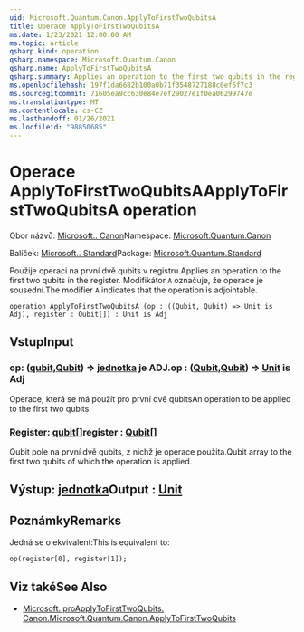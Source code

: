 ```yaml
---
uid: Microsoft.Quantum.Canon.ApplyToFirstTwoQubitsA
title: Operace ApplyToFirstTwoQubitsA
ms.date: 1/23/2021 12:00:00 AM
ms.topic: article
qsharp.kind: operation
qsharp.namespace: Microsoft.Quantum.Canon
qsharp.name: ApplyToFirstTwoQubitsA
qsharp.summary: Applies an operation to the first two qubits in the register. The modifier `A` indicates that the operation is adjointable.
ms.openlocfilehash: 197f1da6682b100a0b71f3548727188c0ef6f7c3
ms.sourcegitcommit: 71605ea9cc630e84e7ef29027e1f0ea06299747e
ms.translationtype: MT
ms.contentlocale: cs-CZ
ms.lasthandoff: 01/26/2021
ms.locfileid: "98850685"
---
```

# <a name="applytofirsttwoqubitsa-operation"></a><span data-ttu-id="b9e98-102">Operace ApplyToFirstTwoQubitsA</span><span class="sxs-lookup"><span data-stu-id="b9e98-102">ApplyToFirstTwoQubitsA operation</span></span>

<span data-ttu-id="b9e98-103">Obor názvů: [Microsoft.. Canon](xref:Microsoft.Quantum.Canon)</span><span class="sxs-lookup"><span data-stu-id="b9e98-103">Namespace: [Microsoft.Quantum.Canon](xref:Microsoft.Quantum.Canon)</span></span>

<span data-ttu-id="b9e98-104">Balíček: [Microsoft.. Standard](https://nuget.org/packages/Microsoft.Quantum.Standard)</span><span class="sxs-lookup"><span data-stu-id="b9e98-104">Package: [Microsoft.Quantum.Standard](https://nuget.org/packages/Microsoft.Quantum.Standard)</span></span>


<span data-ttu-id="b9e98-105">Použije operaci na první dvě qubits v registru.</span><span class="sxs-lookup"><span data-stu-id="b9e98-105">Applies an operation to the first two qubits in the register.</span></span>
<span data-ttu-id="b9e98-106">Modifikátor `A` označuje, že operace je sousední.</span><span class="sxs-lookup"><span data-stu-id="b9e98-106">The modifier `A` indicates that the operation is adjointable.</span></span>

```qsharp
operation ApplyToFirstTwoQubitsA (op : ((Qubit, Qubit) => Unit is Adj), register : Qubit[]) : Unit is Adj
```


## <a name="input"></a><span data-ttu-id="b9e98-107">Vstup</span><span class="sxs-lookup"><span data-stu-id="b9e98-107">Input</span></span>

### <a name="op--qubitqubit--unit--is-adj"></a><span data-ttu-id="b9e98-108">op: ([qubit](xref:microsoft.quantum.lang-ref.qubit),[Qubit](xref:microsoft.quantum.lang-ref.qubit)) => [jednotka](xref:microsoft.quantum.lang-ref.unit)  je ADJ.</span><span class="sxs-lookup"><span data-stu-id="b9e98-108">op : ([Qubit](xref:microsoft.quantum.lang-ref.qubit),[Qubit](xref:microsoft.quantum.lang-ref.qubit)) => [Unit](xref:microsoft.quantum.lang-ref.unit)  is Adj</span></span>

<span data-ttu-id="b9e98-109">Operace, která se má použít pro první dvě qubits</span><span class="sxs-lookup"><span data-stu-id="b9e98-109">An operation to be applied to the first two qubits</span></span>


### <a name="register--qubit"></a><span data-ttu-id="b9e98-110">Register: [qubit](xref:microsoft.quantum.lang-ref.qubit)[]</span><span class="sxs-lookup"><span data-stu-id="b9e98-110">register : [Qubit](xref:microsoft.quantum.lang-ref.qubit)[]</span></span>

<span data-ttu-id="b9e98-111">Qubit pole na první dvě qubits, z nichž je operace použita.</span><span class="sxs-lookup"><span data-stu-id="b9e98-111">Qubit array to the first two qubits of which the operation is applied.</span></span>



## <a name="output--unit"></a><span data-ttu-id="b9e98-112">Výstup: [jednotka](xref:microsoft.quantum.lang-ref.unit)</span><span class="sxs-lookup"><span data-stu-id="b9e98-112">Output : [Unit](xref:microsoft.quantum.lang-ref.unit)</span></span>



## <a name="remarks"></a><span data-ttu-id="b9e98-113">Poznámky</span><span class="sxs-lookup"><span data-stu-id="b9e98-113">Remarks</span></span>

<span data-ttu-id="b9e98-114">Jedná se o ekvivalent:</span><span class="sxs-lookup"><span data-stu-id="b9e98-114">This is equivalent to:</span></span>

```qsharp
op(register[0], register[1]);
```

## <a name="see-also"></a><span data-ttu-id="b9e98-115">Viz také</span><span class="sxs-lookup"><span data-stu-id="b9e98-115">See Also</span></span>

- [<span data-ttu-id="b9e98-116">Microsoft. proApplyToFirstTwoQubits. Canon.</span><span class="sxs-lookup"><span data-stu-id="b9e98-116">Microsoft.Quantum.Canon.ApplyToFirstTwoQubits</span></span>](xref:Microsoft.Quantum.Canon.ApplyToFirstTwoQubits)